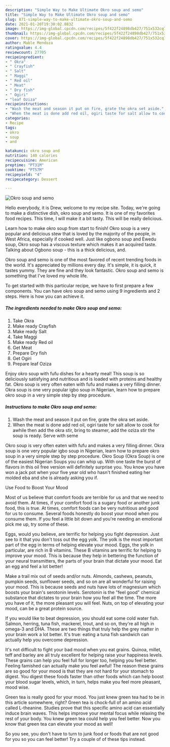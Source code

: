 ```yaml
---
description: "Simple Way to Make Ultimate Okro soup and semo"
title: "Simple Way to Make Ultimate Okro soup and semo"
slug: 871-simple-way-to-make-ultimate-okro-soup-and-semo
date: 2021-01-20T19:30:02.883Z
image: https://img-global.cpcdn.com/recipes/5f422f24898db427/751x532cq70/okro-soup-and-semo-recipe-main-photo.jpg
thumbnail: https://img-global.cpcdn.com/recipes/5f422f24898db427/751x532cq70/okro-soup-and-semo-recipe-main-photo.jpg
cover: https://img-global.cpcdn.com/recipes/5f422f24898db427/751x532cq70/okro-soup-and-semo-recipe-main-photo.jpg
author: Mable Mendoza
ratingvalue: 4.4
reviewcount: 27705
recipeingredient:
- " Okra"
- " Crayfish"
- " Salt"
- " Maggi"
- " Red oil"
- " Meat"
- " Dry fish"
- " Ogiri"
- "leaf Oziza"
recipeinstructions:
- "Wash the meat and season it put on fire, grate the okra set aside."
- "When the meat is done add red oil, ogiri taste for salt allow to cook for awhile then add the okra stir, bring to steamer, add the oziza stir the soup is ready. Serve with seme"
categories:
- Recipe
tags:
- okro
- soup
- and

katakunci: okro soup and 
nutrition: 140 calories
recipecuisine: American
preptime: "PT31M"
cooktime: "PT57M"
recipeyield: "4"
recipecategory: Dessert

---
```



![Okro soup and semo](https://img-global.cpcdn.com/recipes/5f422f24898db427/751x532cq70/okro-soup-and-semo-recipe-main-photo.jpg)

Hello everybody, it is Drew, welcome to my recipe site. Today, we're going to make a distinctive dish, okro soup and semo. It is one of my favorites food recipes. This time, I will make it a bit tasty. This will be really delicious.

Learn how to make okro soup from start to finish! Okro soup is a very popular and delicious stew that is loved by the majority of the people, in West Africa, especially if cooked well. Just like ogbono soup and Ewedu soup, Okro soup has a viscous texture which makes it an acquired taste. Talking about Ogbono soup - this is a thick delicious, and.

Okro soup and semo is one of the most favored of recent trending foods in the world. It's appreciated by millions every day. It's simple, it is quick, it tastes yummy. They are fine and they look fantastic. Okro soup and semo is something that I've loved my whole life.


To get started with this particular recipe, we have to first prepare a few components. You can have okro soup and semo using 9 ingredients and 2 steps. Here is how you can achieve it.

<!--inarticleads1-->

##### The ingredients needed to make Okro soup and semo:

1. Take  Okra
1. Make ready  Crayfish
1. Make ready  Salt
1. Take  Maggi
1. Make ready  Red oil
1. Get  Meat
1. Prepare  Dry fish
1. Get  Ogiri
1. Prepare leaf Oziza


Enjoy okro soup with fufu dishes for a hearty meal! This soup is so deliciously satisfying and nutritious and is loaded with proteins and healthy fat. Okro soup is very often eaten with fufu and makes a very filling dinner. Okra soup is one very popular igbo soup in Nigerian, learn how to prepare okro soup in a very simple step by step procedure. 

<!--inarticleads2-->

##### Instructions to make Okro soup and semo:

1. Wash the meat and season it put on fire, grate the okra set aside.
1. When the meat is done add red oil, ogiri taste for salt allow to cook for awhile then add the okra stir, bring to steamer, add the oziza stir the soup is ready. Serve with seme


Okro soup is very often eaten with fufu and makes a very filling dinner. Okra soup is one very popular igbo soup in Nigerian, learn how to prepare okro soup in a very simple step by step procedure. Okro Soup (Okra Soup) is one of the easiest Nigerian Soups you can whip up. With one taste the burst of flavors in this oil free version will definitely surprise you. You know you have won a jack pot when your five year old who hasn&#39;t finished eating her molded eba and she is already asking you if. 

Use Food to Boost Your Mood


Most of us believe that comfort foods are terrible for us and that we need to avoid them. At times, if your comfort food is a sugary food or another junk food, this is true. At times, comfort foods can be very nutritious and good for us to consume. Several foods honestly do boost your mood when you consume them. If you feel a little bit down and you're needing an emotional pick me up, try some of these.

Eggs, would you believe, are terrific for helping you fight depression. Just see to it that you don't toss out the egg yolk. The yolk is the most important part of the egg in terms of helping elevate your mood. Eggs, the yolk in particular, are rich in B vitamins. These B vitamins are terrific for helping to improve your mood. This is because they help in bettering the function of your neural transmitters, the parts of your brain that dictate your mood. Eat an egg and feel a lot better!

Make a trail mix out of seeds and/or nuts. Almonds, cashews, peanuts, pumpkin seeds, sunflower seeds, and so on are all wonderful for raising your mood. This is because seeds and nuts have lots of magnesium which boosts your brain's serotonin levels. Serotonin is the "feel good" chemical substance that dictates to your brain how you feel all the time. The more you have of it, the more pleasant you will feel. Nuts, on top of elevating your mood, can be a great protein source.

If you would like to beat depression, you should eat some cold water fish. Salmon, herring, tuna fish, mackerel, trout, and so on, they're all high in omega-3 and DHA. These are two things that truly help the grey matter in your brain work a lot better. It's true: eating a tuna fish sandwich can actually help you overcome depression. 

It's not difficult to fight your bad mood when you eat grains. Quinoa, millet, teff and barley are all truly excellent for helping raise your happiness levels. These grains can help you feel full for longer too, helping you feel better. Feeling famished can actually make you feel awful! The reason these grains are so good for your mood is that they are not hard for your stomach to digest. You digest these foods faster than other foods which can help boost your blood sugar levels, which, in turn, helps make you feel more pleasant, mood wise.

Green tea is really good for your mood. You just knew green tea had to be in this article somewhere, right? Green tea is chock-full of an amino acid called L-theanine. Studies prove that this specific amino acid can essentially induce brain waves. This helps improve your mental focus while relaxing the rest of your body. You knew green tea could help you feel better. Now you know that green tea can elevate your mood as well!

So you see, you don't have to turn to junk food or foods that are not good for you so you can feel better! Try  a  couple of  of  these  tips  instead.

